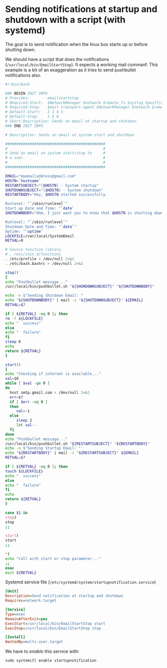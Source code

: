 # Sending notifications at startup and shutdown with a script (with systemd)

The goal is to send notification when the linux box starts up or before shutting down.

We should have a script that does the notifications (`/usr/local/bin/EmailStartStop`). It expects a working mail commanf. This example is a bit of an exaggeration as it tries to send pushbullet notifications also.

```sh
#!/bin/bash

### BEGIN INIT INFO
# Provides:        emailstartstop
# Required-Start:  $NetworkManager $network $remote_fs $syslog $postfix $mail-transport-agent
# Required-Stop:   $mail-transport-agent $NetworkManager $network $remote_fs $syslog
# Default-Start:   2 3 4 5
# Default-Stop:    1 6 0
# Short-Description: Sends an email at startup and shutdown
### END INIT INFO

# Description: Sends an email at system start and shutdown

#############################################
#                                           #
# Send an email on system start/stop to     #
# a user.                                   #
#                                           #
#############################################

EMAIL="myemailaddress@gmail.com"
HOSTN=`hostname`
RESTARTSUBJECT="[$HOSTN] - System startup"
SHUTDOWNSUBJECT="[$HOSTN] - System shutdown"
RESTARTBODY="Hey, $HOSTN started successfully.

Runlevel: "`/sbin/runlevel`"
Start up Date and Time: "`date`
SHUTDOWNBODY="Uhm, I just want you to know that $HOSTN is shutting down.

Runlevel: "`/sbin/runlevel`"
Shutdown Date and Time: "`date`"
Uptime: "`uptime`
LOCKFILE=/var/local/SystemEmail
RETVAL=0

# Source function library.
# . /etc/init.d/functions
. /etc/profile > /dev/null 2>&1
. /etc/bash.bashrc > /dev/null 2>&1

stop()
{
echo "Pushbullet message..."
/usr/local/bin/pushbullet.sh "${SHURDOWNSUBJECT}" "${SHUTDOWNBODY}"

echo -n $"Sending Shutdown Email: "
echo "${SHUTDOWNBODY}" | mail -s "${SHUTDOWNSUBJECT}" ${EMAIL}
RETVAL=$?

if [ ${RETVAL} -eq 0 ]; then
rm -f ${LOCKFILE}
echo "  success"
else
echo "  failure"
fi
sleep 6
echo
return ${RETVAL}
}

start()
{
echo "Checking if internet is available..."
val=10
while [ $val -ge 0 ]
do
  host smtp.gmail.com > /dev/null 2>&1
  err=$?
  if [ $err -eq 0 ]
  then
     val=-1
  else
     sleep 2
     let val--
  fi
done
echo "Pushbullet message..."
/usr/local/bin/pushbullet.sh "${RESTARTSUBJECT}" "${RESTARTBODY}"
echo -n $"Sending Startup Email: "
echo "${RESTARTBODY}" | mail -s "${RESTARTSUBJECT}" ${EMAIL}
RETVAL=$?

if [ ${RETVAL} -eq 0 ]; then
touch ${LOCKFILE}
echo "  success"
else
echo "  failure"
fi
echo
return ${RETVAL}
}

case $1 in
stop)
stop
;;

start)
start
;;

*)
echo "Call with start or stop parameter..."
;;
esac
exit ${RETVAL}

```

Systemd service file (`/etc/systemd/system/startupnotification.service`)

```ini
[Unit]
Description=Send notification at startup and shutdown
Requires=network.target

[Service]
Type=exec
RemainAfterExit=yes
ExecStart=/usr/local/bin/EmailStartStop start
ExecStop=/usr/local/bin/EmailStartStop stop

[Install]
WantedBy=multi-user.target
```

We have to *enable* this service with:

`sudo systemctl enable startupnotification`
